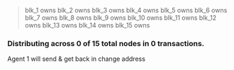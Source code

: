 > blk_1 owns 
> blk_2 owns 
> blk_3 owns 
> blk_4 owns 
> blk_5 owns 
> blk_6 owns 
> blk_7 owns 
> blk_8 owns 
> blk_9 owns 
> blk_10 owns 
> blk_11 owns 
> blk_12 owns 
> blk_13 owns 
> blk_14 owns 
> blk_15 owns 

### Distributing  across 0 of 15 total nodes in 0 transactions.
Agent 1 will send  & get back  in change address 

